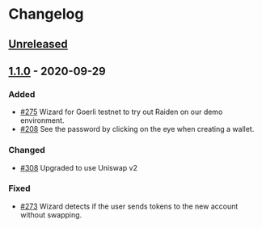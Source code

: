 # Changelog

## [Unreleased]

## [1.1.0] - 2020-09-29

### Added

- [#275] Wizard for Goerli testnet to try out Raiden on our demo environment.
- [#208] See the password by clicking on the eye when creating a wallet.

### Changed

- [#308] Upgraded to use Uniswap v2

### Fixed

- [#273] Wizard detects if the user sends tokens to the new account without swapping.

[unreleased]: https://github.com/raiden-network/raiden-wizard/compare/v1.1.0...HEAD
[1.1.0]: https://github.com/raiden-network/raiden-wizard/compare/v1.0.3...v1.1.0
[#308]: https://github.com/raiden-network/raiden-wizard/issues/308
[#275]: https://github.com/raiden-network/raiden-wizard/pull/275
[#273]: https://github.com/raiden-network/raiden-wizard/issues/273
[#208]: https://github.com/raiden-network/raiden-wizard/issues/208
